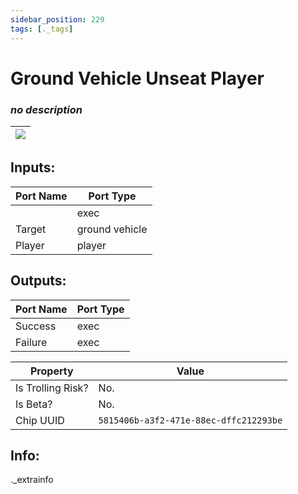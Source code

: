 ```yaml
---
sidebar_position: 229
tags: [._tags]
---
```


# Ground Vehicle Unseat Player


### *no description*

| ![](https://images-ext-2.discordapp.net/external/MPmIaQzlEPmgGWlgi-WxBBXt0Bjv_zWPkg1y1f_sy3s/https/www.recroomcircuits.com/image/circuit/absolute-value?width=206&height=108) |
|-----|

## Inputs:
| Port Name | Port Type |
|-----------|-----------|
|  | exec |
| Target | ground vehicle |
| Player | player |

## Outputs:
| Port Name | Port Type |
|-----------|-----------|
| Success | exec |
| Failure | exec | 

| Property  | Value |
|-------------------|-----------|
| Is Trolling Risk? | No. |
| Is Beta? | No. |
| Chip UUID | `5815406b-a3f2-471e-88ec-dffc212293be` |

## Info:
._extrainfo